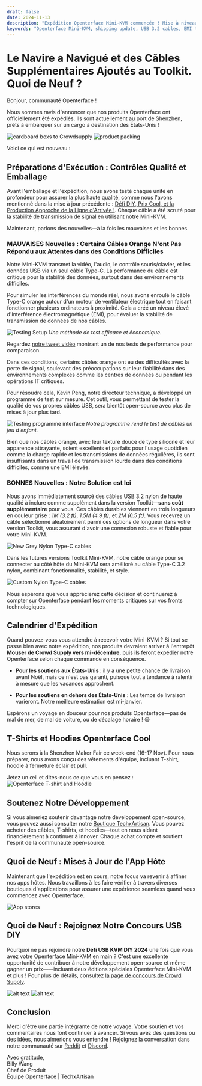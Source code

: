 ```yaml
---
draft: false
date: 2024-11-13
description: "Expédition Openterface Mini-KVM commencée ! Mise à niveau gratuite : câbles USB 3.2 haute qualité ajoutés au toolkit. Produits en route vers les États-Unis, livraison prévue mi-décembre. De plus : résultats de tests EMI, lancement de produits dérivés, et rappel du défi DIY."
keywords: "Openterface Mini-KVM, shipping update, USB 3.2 cables, EMI testing, quality control, product delivery, cable upgrade, tech merchandise, USB KVM DIY Challenge, Crowd Supply warehouse, international shipping, cable testing tool, open source development, TechxArtisan shop"
---
```


# Le Navire a Navigué et des Câbles Supplémentaires Ajoutés au Toolkit. Quoi de Neuf ?

Bonjour, communauté Openterface !

Nous sommes ravis d'annoncer que nos produits Openterface ont officiellement été expédiés. Ils sont actuellement au port de Shenzhen, prêts à embarquer sur un cargo à destination des États-Unis !

![cardboard boxs to Crowdsupply](https://www.crowdsupply.com/img/fa1e/e8712da8-fb16-4947-9ce7-56c261c4fa1e/241107-s_jpg_gallery-lg.jpg)
![product packing](https://www.crowdsupply.com/img/fa1e/e8712da8-fb16-4947-9ce7-56c261c4fa1e/241107-s_jpg_gallery-lg.jpg)

Voici ce qui est nouveau :

## Préparations d'Exécution : Contrôles Qualité et Emballage

Avant l'emballage et l'expédition, nous avons testé chaque unité en profondeur pour assurer la plus haute qualité, comme nous l'avons mentionné dans la mise à jour précédente : [Défi DIY, Prix Cool, et la Production Approche de la Ligne d'Arrivée !](https://www.crowdsupply.com/techxartisan/openterface-mini-kvm/updates/diy-challenge-cool-prizes-and-production-nears-the-finish-line). Chaque câble a été scruté pour la stabilité de transmission de signal en utilisant notre Mini-KVM.

Maintenant, parlons des nouvelles—à la fois les mauvaises et les bonnes.

### MAUVAISES Nouvelles : Certains Câbles Orange N'ont Pas Répondu aux Attentes dans des Conditions Difficiles

Notre Mini-KVM transmet la vidéo, l'audio, le contrôle souris/clavier, et les données USB via un seul câble Type-C. La performance du câble est critique pour la stabilité des données, surtout dans des environnements difficiles.

Pour simuler les interférences du monde réel, nous avons enroulé le câble Type-C orange autour d'un moteur de ventilateur électrique tout en faisant fonctionner plusieurs ordinateurs à proximité. Cela a créé un niveau élevé d'interférence électromagnétique (EMI), pour évaluer la stabilité de transmission de données de nos câbles.

![Testing Setup](https://www.crowdsupply.com/img/582f/cf618b42-e6ea-41dc-9fc9-7c9f2443582f/241107-0_jpg_gallery-lg.jpg)
*Une méthode de test efficace et économique.*

Regardez [notre tweet vidéo](https://x.com/TechxArtisan/status/1856559677296816347) montrant un de nos tests de performance pour comparaison.

Dans ces conditions, certains câbles orange ont eu des difficultés avec la perte de signal, soulevant des préoccupations sur leur fiabilité dans des environnements complexes comme les centres de données ou pendant les opérations IT critiques.

Pour résoudre cela, Kevin Peng, notre directeur technique, a développé un programme de test sur mesure. Cet outil, vous permettant de tester la qualité de vos propres câbles USB, sera bientôt open-source avec plus de mises à jour plus tard.

![Testing programme interface](https://www.crowdsupply.com/img/edad/3a30e668-b0e4-4a2d-ace3-446292d6edad/241107-1_jpg_md-xl.jpg)
*Notre programme rend le test de câbles un jeu d'enfant.*

Bien que nos câbles orange, avec leur texture douce de type silicone et leur apparence attrayante, soient excellents et parfaits pour l'usage quotidien comme la charge rapide et les transmissions de données régulières, ils sont insuffisants dans un travail de transmission lourde dans des conditions difficiles, comme une EMI élevée.

### BONNES Nouvelles : Notre Solution est Ici

Nous avons immédiatement sourcé des câbles USB 3.2 nylon de haute qualité à inclure comme supplément dans la version Toolkit—**sans coût supplémentaire** pour vous. Ces câbles durables viennent en trois longueurs en couleur grise : *1M (3.2 ft)*, *1.5M (4.9 ft)*, et *2M (6.5 ft)*. Vous recevrez un câble sélectionné aléatoirement parmi ces options de longueur dans votre version Toolkit, vous assurant d'avoir une connexion robuste et fiable pour votre Mini-KVM.

![New Grey Nylon Type-C cables](https://www.crowdsupply.com/img/ec4c/0490dce1-7209-404e-bc3c-894de726ec4c/241107-2_jpg_md-xl.jpg)

Dans les futures versions Toolkit Mini-KVM, notre câble orange pour se connecter au côté hôte du Mini-KVM sera amélioré au câble Type-C 3.2 nylon, combinant fonctionnalité, stabilité, et style.

![Custom Nylon Type-C cables](https://www.crowdsupply.com/img/1f6b/27fa6407-e058-4cf1-82f5-d788c8fa1f6b/241107-3_jpg_md-xl.jpg)

Nous espérons que vous apprécierez cette décision et continuerez à compter sur Openterface pendant les moments critiques sur vos fronts technologiques.

## Calendrier d'Expédition
Quand pouvez-vous vous attendre à recevoir votre Mini-KVM ?
Si tout se passe bien avec notre expédition, nos produits devraient arriver à l'entrepôt **Mouser de Crowd Supply vers mi-décembre**, puis ils feront expédier notre Openterface selon chaque commande en conséquence.

- **Pour les soutiens aux États-Unis** : il y a une petite chance de livraison avant Noël, mais ce n'est pas garanti, puisque tout a tendance à ralentir à mesure que les vacances approchent.

- **Pour les soutiens en dehors des États-Unis** : Les temps de livraison varieront. Notre meilleure estimation est mi-janvier.

Espérons un voyage en douceur pour nos produits Openterface—pas de mal de mer, de mal de voiture, ou de décalage horaire ! 😃

## T-Shirts et Hoodies Openterface Cool

Nous serons à la Shenzhen Maker Fair ce week-end (16-17 Nov). Pour nous préparer, nous avons conçu des vêtements d'équipe, incluant T-shirt, hoodie à fermeture éclair et pull.

Jetez un œil et dites-nous ce que vous en pensez :
![Openterface T-shirt and Hoodie](https://www.crowdsupply.com/img/b669/000e2c39-c738-48c2-96c4-14c822acb669/241107-c_jpg_md-xl.jpg)

## Soutenez Notre Développement

Si vous aimeriez soutenir davantage notre développement open-source, vous pouvez aussi consulter notre [Boutique TechxArtisan](https://shop.techxartisan.com/). Vous pouvez acheter des câbles, T-shirts, et hoodies—tout en nous aidant financièrement à continuer à innover. Chaque achat compte et soutient l'esprit de la communauté open-source.

## Quoi de Neuf : Mises à Jour de l'App Hôte

Maintenant que l'expédition est en cours, notre focus va revenir à affiner nos apps hôtes. Nous travaillons à les faire vérifier à travers diverses boutiques d'applications pour assurer une expérience seamless quand vous commencez avec Openterface.

![App stores](https://www.crowdsupply.com/img/eeed/f4a77105-24d0-4c43-96f9-5a1383c7eeed/241107-4_png_md-xl.jpg)

## Quoi de Neuf : Rejoignez Notre Concours USB DIY

Pourquoi ne pas rejoindre notre **Défi USB KVM DIY 2024** une fois que vous avez votre Openterface Mini-KVM en main ? C'est une excellente opportunité de contribuer à notre développement open-source et même gagner un prix——incluant deux éditions spéciales Openterface Mini-KVM et plus ! Pour plus de détails, consultez [la page de concours de Crowd Supply](https://www.crowdsupply.com/techxartisan/usb-kvm-diy-challenge-2024).

![alt text](https://www.crowdsupply.com/img/3dca/b5afab10-8174-4eb2-b3d7-222844333dca/usb-kvm-diy-2024-logo-1.svg)
![alt text](https://www.crowdsupply.com/img/59e4/b021e19a-21ed-4ba1-840e-1d20877159e4/openterface-241017-03-jpg-md-xl_jpg_gallery-lg.jpg)

## Conclusion

Merci d'être une partie intégrante de notre voyage. Votre soutien et vos commentaires nous font continuer à avancer. Si vous avez des questions ou des idées, nous aimerions vous entendre ! Rejoignez la conversation dans notre communauté sur [Reddit](https://openterface.com/reddit) et [Discord](https://openterface.com/discord).

Avec gratitude,  
Billy Wang  
Chef de Produit  
Équipe Openterface | TechxArtisan
